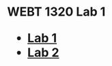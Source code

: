 <h1>WEBT 1320 Lab 1</h>

<ul>
    <li><a href="lab 1/index.html" target="_blank">Lab 1</a></li>
    <li><a href="lab2/index.html" target="_blank">Lab 2</a></li>
</ul>

